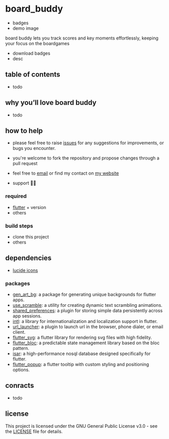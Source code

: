 # board_buddy

- badges
- demo image

board buddy lets you track scores and key moments effortlessly, keeping your focus on the boardgames

- download badges
- desc

## table of contents

- todo

## why you’ll love board buddy

- todo

## how to help

- please feel free to raise [issues]() for any suggestions for improvements, or bugs you encounter.
- you're welcome to fork the repository and propose changes through a pull request
- feel free to [email](mailto:khlebobul@gmail) or find my contact on [my website](https://khlebobul.github.io)

- support 🤷‍♂️

### required

- [flutter](https://flutter.dev) + version
- others

### build steps

- clone this project
- others

<!-- ## contributors -->
<!-- ## star history -->

<!-- ## repository activity
- repobeats -->


## dependencies

- [lucide icons](https://lucide.dev)

### packages

- [gen_art_bg](https://pub.dev/packages/gen_art_bg): a package for generating unique backgrounds for flutter apps.
- [use_scramble](https://pub.dev/packages/use_scramble): a utility for creating dynamic text scrambling animations.
- [shared_preferences](https://pub.dev/packages/shared_preferences): a plugin for storing simple data persistently across app sessions.
- [intl](https://pub.dev/packages/intl): a library for internationalization and localization support in flutter.
- [url_launcher](https://pub.dev/packages/url_launcher): a plugin to launch url in the browser, phone dialer, or email client.
- [flutter_svg](https://pub.dev/packages/flutter_svg): a flutter library for rendering svg files with high fidelity.
- [flutter_bloc](https://pub.dev/packages/flutter_bloc): a predictable state management library based on the bloc pattern.
- [isar](https://pub.dev/packages/isar): a high-performance nosql database designed specifically for flutter.
- [flutter_popup](https://pub.dev/packages/flutter_popup): a flutter tooltip with custom styling and positioning options.

## conracts

- todo

## license

This project is licensed under the GNU General Public License v3.0 - see the [LICENSE](LICENSE) file for details.